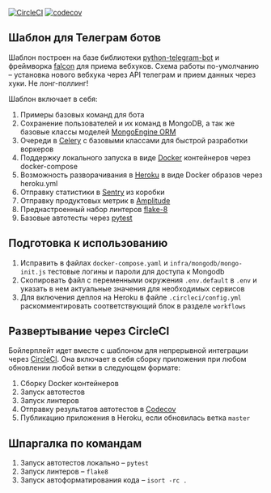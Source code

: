[![CircleCI](https://circleci.com/gh/wondersell/telegram-bot-boilerplate.svg?style=svg)](https://circleci.com/gh/wondersell/telegram-bot-boilerplate) [![codecov](https://codecov.io/gh/wondersell/telegram-bot-boilerplate/branch/master/graph/badge.svg)](https://codecov.io/gh/wondersell/telegram-bot-boilerplate)


## Шаблон для Телеграм ботов

Шаблон построен на базе библиотеки [python-telegram-bot](https://github.com/python-telegram-bot/python-telegram-bot) и  фреймворка [falcon](https://falconframework.org) для приема вебхуков. Схема работы по-умолчанию – установка нового вебхука через API телеграм и прием данных через хуки. Не лонг-поллинг!

Шаблон включает в себя:

1. Примеры базовых команд для бота
2. Сохранение пользователей и их команд в MongoDB, а так же базовые классы моделей [MongoEngine ORM](https://mongoengine-odm.readthedocs.io)
3. Очереди в [Celery](http://www.celeryproject.org) с базовыми классами для быстрой разработки воркеров
4. Поддержку локального запуска в виде [Docker](https://www.docker.com) контейнеров через docker-compose
5. Возможность разворачивания в [Heroku](https://www.heroku.com) в виде Docker образов через heroku.yml
6. Отправку статистики в [Sentry](https://sentry.io/) из коробки
7. Отправку продуктовых метрик в [Amplitude](https://amplitude.com)
7. Преднастроенный набор линтеров [flake-8](https://pypi.org/project/flake8/)
8. Базовые автотесты через [pytest](https://docs.pytest.org/)

## Подготовка к использованию

1. Исправить в файлах `docker-compose.yaml` и `infra/mongodb/mongo-init.js` тестовые логины и пароли для доступа к Mongodb
2. Скопировать файл с переменными окружения `.env.default` в `.env` и указать в нем актуальные значения для необходимых сервисов
3. Для включения деплоя на Heroku в файле `.circleci/config.yml` раскомментировать соответствующий блок в разделе `workflows`

## Развертывание через CircleCI

Бойлерплейт идет вместе с шаблоном для непрерывной интеграции через [CircleCI](https://circleci.com). Она включает в себя сборку приложения при любом обновлении любой ветки в следующем формате:

1. Сборку Docker контейнеров
2. Запуск автотестов
3. Запуск линтеров
4. Отправку результатов автотестов в [Codecov](https://codecov.io)
5. Публикацию приложения в Heroku, если обновилась ветка `master`

## Шпаргалка по командам

1. Запуск автотестов локально – `pytest`
2. Запуск линтеров – `flake8`
3. Запуск автоформатирования кода – `isort -rc .`
